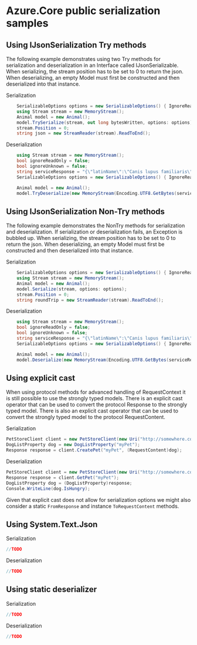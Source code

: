 # Azure.Core public serialization samples

## Using IJsonSerialization Try methods

The following example demonstrates using two Try methods for serialization and deserialization in an Interface called IJsonSerializable. When serializing, the stream position has to be set to 0 to return the json. When deserializing, an empty Model must first be constructed and then deserialized into that instance.

Serialization

```C# Snippet:Try_Serialize
    SerializableOptions options = new SerializableOptions() { IgnoreReadOnlyProperties = true, IgnoreAdditionalProperties = true };
    using Stream stream = new MemoryStream();
    Animal model = new Animal();
    model.TrySerialize(stream, out long bytesWritten, options: options);
    stream.Position = 0;
    string json = new StreamReader(stream).ReadToEnd();
```

Deserialization

```C# Snippet:Try_Deserialize
    using Stream stream = new MemoryStream();
    bool ignoreReadOnly = false;
    bool ignoreUnknown = false;
    string serviceResponse = "{\"latinName\":\"Canis lupus familiaris\",\"weight\":5.5,\"name\":\"Doggo\",\"numberOfLegs\":4}";
    SerializableOptions options = new SerializableOptions() { IgnoreReadOnlyProperties = ignoreReadOnly, IgnoreAdditionalProperties = ignoreUnknown };

    Animal model = new Animal();
    model.TryDeserialize(new MemoryStream(Encoding.UTF8.GetBytes(serviceResponse)), out long bytesConsumed, options: options);
```

## Using IJsonSerialization Non-Try methods
The following example demonstrates the NonTry methods for serialization and deserialization. If serialization or deserialization fails, an Exception is bubbled up. When serializing, the stream position has to be set to 0 to return the json. When deserializing, an empty Model must first be constructed and then deserialized into that instance.

Serialization

```C# Snippet:NonTry_Serialize
    SerializableOptions options = new SerializableOptions() { IgnoreReadOnlyProperties = true, IgnoreAdditionalProperties = true };
    using Stream stream = new MemoryStream();
    Animal model = new Animal();
    model.Serialize(stream, options: options);
    stream.Position = 0;
    string roundTrip = new StreamReader(stream).ReadToEnd();
```

Deserialization

```C# Snippet:NonTry_Deserialize
    using Stream stream = new MemoryStream();
    bool ignoreReadOnly = false;
    bool ignoreUnknown = false;
    string serviceResponse = "{\"latinName\":\"Canis lupus familiaris\",\"weight\":5.5,\"name\":\"Doggo\",\"numberOfLegs\":4}";
    SerializableOptions options = new SerializableOptions() { IgnoreReadOnlyProperties = ignoreReadOnly, IgnoreAdditionalProperties = ignoreUnknown };

    Animal model = new Animal();
    model.Deserialize(new MemoryStream(Encoding.UTF8.GetBytes(serviceResponse)), options: options);
```

## Using explicit cast

When using protocol methods for advanced handling of RequestContext it is still possible to use the strongly typed models.
There is an explicit cast operator that can be used to convert the protocol Response to the strongly typed model.
There is also an explicit cast operator that can be used to convert the strongly typed model to the protocol RequestContent.

Serialization

```C# Snippet:ExplicitCast_Serialize
PetStoreClient client = new PetStoreClient(new Uri("http://somewhere.com"), new MockCredential());
DogListProperty dog = new DogListProperty("myPet");
Response response = client.CreatePet("myPet", (RequestContent)dog);
```

Deserialization

```C# Snippet:ExplicitCast_Deserialize
PetStoreClient client = new PetStoreClient(new Uri("http://somewhere.com"), new MockCredential());
Response response = client.GetPet("myPet");
DogListProperty dog = (DogListProperty)response;
Console.WriteLine(dog.IsHungry);
```

Given that explicit cast does not allow for serialization options we might also consider a static `FromResponse` and instance `ToRequestContent` methods.

## Using System.Text.Json

Serialization

```C# Snippet:Stj_Serialize
//TODO
```

Deserialization

```C# Snippet:Stj_Deserialize
//TODO
```

## Using static deserializer

Serialization

```C# Snippet:Static_Serialize
//TODO
```

Deserialization

```C# Snippet:Static_Deserialize
//TODO
```


